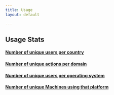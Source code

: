 ```yaml
---
title: Usage
layout: default

---
```





## Usage Stats

#### [Number of unique users per country][country]

#### [Number of unique actions per domain][domain]

#### [Number of unique users per operating system][platform]

#### [Number of unique Machines using that platform][platform-detail]

[domain]: usage-domain.html
[country]: usage-country.html
[platform]: usage-platform.html
[platform-detail]: usage-platform-details.html


